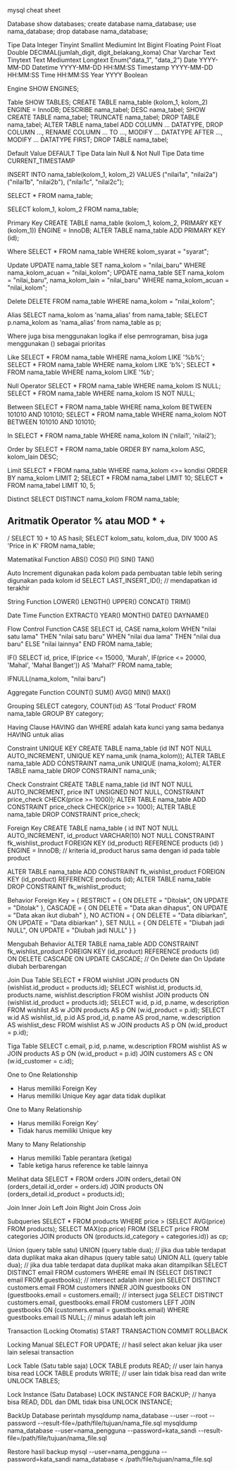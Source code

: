 mysql cheat sheet

Database
show databases;
create database nama_database;
use nama_database;
drop database nama_database;

Tipe Data
Integer
	Tinyint
	Smallint
	Mediumint
	Int
	Bigint
Floating Point
	Float
	Double
DECIMAL(jumlah_digit, digit_belakang_koma)
Char
Varchar
Text
	Tinytext
	Text
	Mediumtext
	Longtext
Enum("data_1", "data_2")
Date YYYY-MM-DD
Datetime YYYY-MM-DD HH:MM:SS
Timestamp YYYY-MM-DD HH:MM:SS
Time HH:MM:SS
Year YYYY
Boolean

Engine
SHOW ENGINES;

Table
SHOW TABLES;
CREATE TABLE nama_table (kolom_1, kolom_2) ENGINE = InnoDB;
DESCRIBE nama_tabel;
DESC nama_tabel;
SHOW CREATE TABLE nama_tabel;
TRUNCATE nama_tabel;
DROP TABLE nama_tabel;
ALTER TABLE nama_tabel ADD COLUMN ... DATATYPE, DROP COLUMN ..., RENAME COLUMN ... TO ..., MODIFY ... DATATYPE AFTER ..., MODIFY ... DATATYPE FIRST;
DROP TABLE nama_tabel;

Default Value
DEFAULT
Tipe Data lain
	Null & Not Null
Tipe Data time
	CURRENT_TIMESTAMP

INSERT INTO nama_table(kolom_1, kolom_2) VALUES ("nilai1a", "nilai2a") ("nilai1b", "nilai2b"), ("nilai1c", "nilai2c");

SELECT * FROM nama_table;

SELECT kolom_1, kolom_2 FROM nama_table;

Primary Key
CREATE TABLE nama_table (kolom_1, kolom_2, PRIMARY KEY (kolom_1)) ENGINE = InnoDB;
ALTER TABLE nama_table ADD PRIMARY KEY (id);

Where
SELECT * FROM nama_table WHERE kolom_syarat = "syarat";

Update
UPDATE nama_table SET nama_kolom = "nilai_baru" WHERE nama_kolom_acuan = "nilai_kolom";
UPDATE nama_table SET nama_kolom = "nilai_baru", nama_kolom_lain = "nilai_baru" WHERE nama_kolom_acuan = "nilai_kolom";

Delete
DELETE FROM nama_table WHERE nama_kolom = "nilai_kolom";

Alias
SELECT nama_kolom as 'nama_alias' from nama_table;
SELECT p.nama_kolom as 'nama_alias' from nama_table as p;

Where juga bisa menggunakan logika if else pemrograman, bisa juga menggunakan () sebagai prioritas

Like
SELECT * FROM nama_table WHERE nama_kolom LIKE '%b%';
SELECT * FROM nama_table WHERE nama_kolom LIKE 'b%';
SELECT * FROM nama_table WHERE nama_kolom LIKE '%b';

Null Operator
SELECT * FROM nama_table WHERE nama_kolom IS NULL;
SELECT * FROM nama_table WHERE nama_kolom IS NOT NULL;

Between
SELECT * FROM nama_table WHERE nama_kolom BETWEEN 101010 AND 101010;
SELECT * FROM nama_table WHERE nama_kolom NOT BETWEEN 101010 AND 101010;

In
SELECT * FROM nama_table WHERE nama_kolom IN ('nilai1', 'nilai2');

Order by
SELECT * FROM nama_table ORDER BY nama_kolom ASC, kolom_lain DESC;

Limit
SELECT * FROM nama_table WHERE nama_kolom <>= kondisi ORDER BY nama_kolom LIMIT 2;
SELECT * FROM nama_tabel LIMIT 10;
SELECT * FROM nama_tabel LIMIT 10, 5;

Distinct
SELECT DISTINCT nama_kolom FROM nama_table;

Aritmatik Operator
% atau MOD
*
+
-
/
SELECT 10 + 10 AS hasil;
SELECT kolom_satu, kolom_dua, DIV 1000 AS 'Price in K' FROM nama_table;

Matematikal Function
ABS()
COS()
PI()
SIN()
TAN()

Auto Increment
digunakan pada kolom pada pembuatan table
lebih sering digunakan pada kolom id
SELECT LAST_INSERT_ID(); // mendapatkan id terakhir

String Function
LOWER()
LENGTH()
UPPER()
CONCAT()
TRIM()

Date Time Function
EXTRACT()
YEAR()
MONTH()
DATE()
DAYNAME()

Flow Control Function
CASE 
SELECT id, CASE nama_kolom WHEN "nilai satu lama" THEN "nilai satu baru" WHEN "nilai dua lama" THEN "nilai dua baru" ELSE "nilai lainnya" END FROM nama_table;

IF()
SELECT id, price, IF(price <= 15000, 'Murah', IF(price <= 20000, 'Mahal', 'Mahal Banget')) AS 'Mahal?' FROM nama_table;

IFNULL(nama_kolom, "nilai baru")


Aggregate Function
COUNT()
SUM()
AVG()
MIN()
MAX()

Grouping
SELECT category, COUNT(id) AS 'Total Product' FROM nama_table GROUP BY category;

Having Clause
HAVING dan WHERE adalah kata kunci yang sama
bedanya HAVING untuk alias

Constraint
UNIQUE KEY
CREATE TABLE nama_table (id INT NOT NULL AUTO_INCREMENT, UNIQUE KEY nama_unik (nama_kolom));
ALTER TABLE nama_table ADD CONSTRAINT nama_unik UNIQUE (nama_kolom);
ALTER TABLE nama_table DROP CONSTRAINT nama_unik;

Check Constraint
CREATE TABLE nama_table (id INT NOT NULL AUTO_INCREMENT, price INT UNSIGNED NOT NULL, CONSTRAINT price_check CHECK(price >= 1000));
ALTER TABLE nama_table ADD CONSTRAINT price_check CHECK(price >= 1000);
ALTER TABLE nama_table DROP CONSTRAINT price_check;

Foreign Key
CREATE TABLE nama_table (
id INT NOT NULL AUTO_INCREMENT, id_product VARCHAR(10) NOT NULL
CONSTRAINT fk_wishlist_product FOREIGN KEY (id_product) REFERENCE products (id)
) ENGINE = InnoDB; // kriteria id_product harus sama dengan id pada table product

ALTER TABLE nama_table ADD CONSTRAINT fk_wishlist_product FOREIGN KEY (id_product) REFERENCE products (id);
ALTER TABLE nama_table DROP CONSTRAINT fk_wishlist_product;

Behavior Foreign Key = {
    RESTRICT = {
        ON DELETE = "Ditolak",
        ON UPDATE = "Ditolak"
    },
    CASCADE = {
        ON DELETE = "Data akan dihapus",
        ON UPDATE = "Data akan ikut diubah"
    },
    NO ACTION = {
        ON DELETE = "Data dibiarkan",
        ON UPDATE = "Data dibiarkan"
    },
    SET NULL = {
        ON DELETE = "Diubah jadi NULL",
        ON UPDATE = "Diubah jadi NULL"
    }
}

Mengubah Behavior
ALTER TABLE nama_table ADD CONSTRAINT fk_wishlist_product
FOREIGN KEY (id_product) REFERENCE products (id) ON DELETE CASCADE ON UPDATE CASCADE;  // On Delete dan On Update diubah berbarengan

Join
Dua Table
SELECT * FROM wishlist JOIN products ON (wishlist.id_product = products.id);
SELECT wishlist.id, products.id, products.name, wishlist.description FROM wishlist JOIN products ON (wishlist.id_product = products.id);
SELECT w.id, p.id, p.name, w.description FROM wishlist AS w JOIN products AS p ON (w.id_product = p.id);
SELECT w.id AS wishlist_id, p.id AS prod_id, p.name AS prod_name, w.description AS wishlist_desc FROM wishlist AS w JOIN products AS p ON (w.id_product = p.id);

Tiga Table
SELECT c.email, p.id, p.name, w.description FROM wishlist AS w JOIN products AS p ON (w.id_product = p.id) JOIN customers AS c ON (w.id_customer = c.id);

One to One Relationship
- Harus memiliki Foreign Key
- Harus memiliki Unique Key agar data tidak duplikat

One to Many Relationship
- Harus memiliki Foreign Key'
- Tidak harus memiliki Unique key

Many to Many Relationship
- Harus memiliki Table perantara (ketiga)
- Table ketiga harus reference ke table lainnya

Melihat data 
SELECT * FROM orders JOIN orders_detail ON (orders_detail.id_order = orders.id) JOIN products ON (orders_detail.id_product = products.id);

Join
Inner Join
Left Join
Right Join
Cross Join

Subqueries
SELECT * FROM products WHERE price > (SELECT AVG(price) FROM products);
SELECT MAX(cp.price) FROM (SELECT price FROM categories JOIN products ON (products.id_category = categories.id)) as cp;

Union
(query table satu) UNION (query table dua); // jika dua table terdapat data duplikat maka akan dihapus
(query table satu) UNION ALL (query table dua); // jika dua table terdapat data duplikat maka akan ditampilkan
SELECT DISTINCT email FROM customers WHERE email IN (SELECT DISTINCT email FROM guestbooks);  // intersect adalah inner join
SELECT DISTINCT customers.email FROM customers INNER JOIN guestbooks ON (guestbooks.email = customers.email); // intersect juga
SELECT DISTINCT customers.email, guestbooks.email FROM customers LEFT JOIN guestbooks ON (customers.email = guestbooks.email) WHERE guestbooks.email IS NULL; // minus adalah left join

Transaction (Locking Otomatis)
START TRANSACTION
COMMIT
ROLLBACK

Locking Manual
SELECT FOR UPDATE; // hasil select akan keluar jika user lain selesai transaction

Lock Table (Satu table saja)
LOCK TABLE produts READ;  // user lain hanya bisa read
LOCK TABLE produts WRITE; // user lain tidak bisa read dan write
UNLOCK TABLES;

Lock Instance (Satu Database)
LOCK INSTANCE FOR BACKUP; // hanya bisa READ, DDL dan DML tidak bisa
UNLOCK INSTANCE;

BackUp Database
perintah
mysqldump nama_database --user --root --password --result-file=/path/file/tujuan/nama_file.sql
mysqldump nama_database --user=nama_pengguna --password=kata_sandi --result-file=/path/file/tujuan/nama_file.sql

Restore hasil backup
mysql --user=nama_pengguna --password=kata_sandi nama_database < /path/file/tujuan/nama_file.sql
